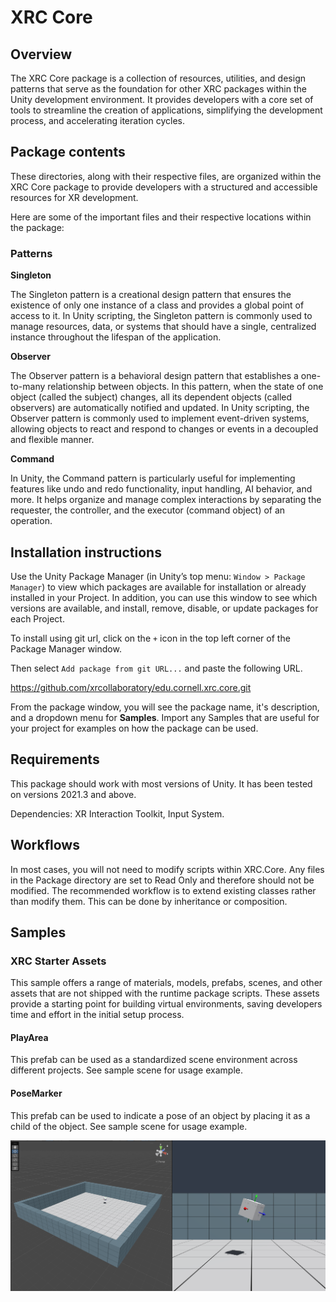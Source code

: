 # XRC Core

## Overview

<!--  Provide a brief, high-level explanation of the package.-->
The XRC Core package is a collection of resources, utilities, and design patterns that serve as the foundation for other XRC packages within the Unity development environment. It provides developers with a core set of tools to streamline the creation of applications, simplifying the development process, and accelerating iteration cycles.

## Package contents	
<!--  Include the location of important files you want the user to know about. For example, if this is a sample package containing textures, models, and materials separated by sample group, you might want to provide the folder location of each group.-->

These directories, along with their respective files, are organized within the XRC Core package to provide developers with a structured and accessible resources for XR development.

Here are some of the important files and their respective locations within the package:


### Patterns


**Singleton**

The Singleton pattern is a creational design pattern that ensures the existence of only one instance of a class and provides a global point of access to it. In Unity scripting, the Singleton pattern is commonly used to manage resources, data, or systems that should have a single, centralized instance throughout the lifespan of the application.


**Observer**

The Observer pattern is a behavioral design pattern that establishes a one-to-many relationship between objects. In this pattern, when the state of one object (called the subject) changes, all its dependent objects (called observers) are automatically notified and updated. In Unity scripting, the Observer pattern is commonly used to implement event-driven systems, allowing objects to react and respond to changes or events in a decoupled and flexible manner.

**Command**

In Unity, the Command pattern is particularly useful for implementing features like undo and redo functionality, input handling, AI behavior, and more. It helps organize and manage complex interactions by separating the requester, the controller, and the executor (command object) of an operation.

<!-- 
Furthermore, the package incorporates essential math classes that enable complex calculations and operations commonly required in virtual reality and augmented reality applications. These math classes encompass vector and quaternion math, projective geometry, meshes, and other useful scripts, empowering developers to implement advanced visual and spatial computations effortlessly.



Runtime - Patterns: This directory houses a comprehensive collection of game design patterns commonly employed in XR development. These patterns serve as reusable templates and methodologies that enhance code organization, maintainability, and extensibility. Developers can find a variety of patterns, such as the Singleton pattern, Observer pattern, State pattern, and more, within this directory.

Runtime - Patterns - Command: Within the Patterns directory, the Command subdirectory specifically focuses on the Command pattern. The Command pattern is particularly useful for implementing Undo/Redo command operations. By encapsulating actions or operations into separate command objects, developers can easily track and execute these commands, enabling efficient undo and redo functionality in their XR applications. -->



## Installation instructions
<!--  You can point to the official Package Manager installation instructions, but if you have any special installation requirements, such as installing samples, add them here. -->

Use the Unity Package Manager (in Unity’s top menu: 
`Window > Package Manager`) to view which packages are available for installation or already installed in your Project. In addition, you can use this window to see which versions are available, and install, remove, disable, or update packages for each Project.

To install using git url, click on the `+` icon in the top left corner of the Package Manager window. 

Then select `Add package from git URL...` and paste the following URL. 

https://github.com/xrcollaboratory/edu.cornell.xrc.core.git

From the package window, you will see the package name, it's description, and a dropdown menu for **Samples**. Import any Samples that are useful for your project for examples on how the package can be used. 



## Requirements	
<!-- This is a good place to add hardware or software requirements, including which versions of the Unity Editor this package is compatible with. -->

This package should work with most versions of Unity. It has been tested on versions 2021.3 and above. 

Dependencies: XR Interaction Toolkit, Input System.

<!-- 
## Limitations	
If your package has any known limitations, you can list them here. If not, or if the limitations are trivial, exclude this section.
-->


## Workflows	
<!-- Include a list of steps that the user can easily follow that demonstrates how to use the feature. You can include screenshots to help describe how to use the feature. -->

In most cases, you will not need to modify scripts within XRC.Core. Any files in the Package directory are set to Read Only and therefore should not be modified. The recommended workflow is to extend existing classes rather than modify them. This can be done by inheritance or composition. 

<!-- 
## Advanced topics

This is where you can provide detailed information about what you are providing to users. This is ideal if you don’t want to overwhelm the user with too much information up front. 
-->

<!-- 
## Reference

If you have a user interface with a lot of properties, you can provide the details in a reference section. Using tables is a good way to provide quick access to specific property descriptions. 
-->

## Samples
<!-- For packages that include sample files, you can include detailed information on how the user can use these sample files in their projects and scenes.-->

### XRC Starter Assets

This sample offers a range of materials, models, prefabs, scenes, and other assets that are not shipped with the runtime package scripts. These assets provide a starting point for building virtual environments, saving developers time and effort in the initial setup process.

#### PlayArea

This prefab can be used as a standardized scene environment across different projects. See sample scene for usage example.

#### PoseMarker

This prefab can be used to indicate a pose of an object by placing it as a child of the object. See sample scene for usage example.

![The sample scene with PlayArea and PoseMarker prefabs](images/xrc-core-prefabs.png)

<!--
## Tutorials

If you want to provide walkthroughs for complicated procedures, you can also add them here. Use step-by-step instructions and include images if they can help the user understand.
-->